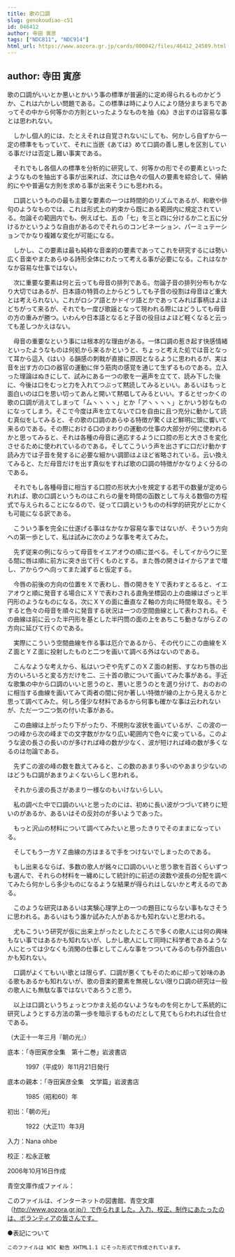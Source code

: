 ```yaml
---
title: 歌の口調
slug: genokoudiao-c51
id: 046412
author: 寺田 寅彦
tags: ["NDC811", "NDC914"]
html_url: https://www.aozora.gr.jp/cards/000042/files/46412_24589.html
---
```


## author: 寺田 寅彦

歌の口調がいいとか悪いとかいう事の標準が普遍的に定め得られるものかどうか、これは六かしい問題である。この標準は時により人により随分まちまちであってその中から何等かの方則といったようなものを抽《ぬ》き出すのは容易な事とは思われない。

　しかし個人的には、たとえそれは自覚されないにしても、何かしら自ずから一定の標準をもっていて、それに当嵌《あては》めて口調の善し悪しを区別している事だけは否定し難い事実である。

　それでもし各個人の標準を分析的に研究して、何等かの形でその要素といったようなものを抽出する事が出来れば、次には色々の個人の要素を綜合して、帰納的にやや普遍な方則を求める事が出来そうにも思われる。

　口調というものの最も主要な要素の一つは時間的のリズムであるが、和歌や俳句のようなものでは、これは形式上の約束から既にある範囲内に規定されている。勿論その範囲内でも、例えば七、五の「七」を三と四に分けるか二と五に分けるかというような自由があるのでそれらのコンビネーション、パーミュテーションでかなり複雑な変化が可能になる。

　しかし、この要素は最も純粋な音楽的の要素であってこれを研究するには勢い広く音楽やまたあらゆる詩形全体にわたって考える事が必要になる。これはなかなか容易な仕事ではない。

　次に重要な要素は何と云っても母音の排列である。勿論子音の排列分布もかなり大切ではあるが、日本語の特質の上からどうしても子音の役割は母音ほど重大とは考えられない。これがロシア語とかドイツ語とかであってみれば事柄はよほどちがって来るが、それでも一度び歌謡となって現われる際にはどうしても母音の方の重みが勝つ。いわんや日本語となると子音の役目はよほど軽くなると云っても差しつかえはない。

　母音の重要なという事には根本的な理由がある。一体口調の惹き起す快感情緒といったようなものは何処から来るかというと、ちょっと考えた処では音となって耳から這入《はい》る韻感の刺戟が直接に原因となるように思われるが、実は音を出す方の口の器官の運動に伴う筋肉の感覚を通じて生ずるものである。立入った理論はぬきにして、試みにある一つの歌を一遍声を立てて、読み下した後に、今後は口をむっと力を入れてつぶって黙読してみるといい。あるいはもっと面白いのは口を思い切ってあんと開いて黙唱してみるといい。するとせっかくの歌の口調が消えてしまって「ムヽヽヽヽ」とか「アヽヽヽヽ」とかいう妙なものになってしまう。そこで今度は声を立てないで口を自由に且つ充分に動かして読む真似をしてみると、その歌の口調のあらゆる特徴が驚くほど鮮明に頭に響いて来るのである。その際における口のまわりの運動の仕事の大部分が何に使われるかと思ってみると、それは各種の母音に適応するように口腔の形と大きさを変化させるために使われているのである。そしてこういう声を出さずに口だけ動かす読み方では子音を発するに必要な細かい調節はよほど省略されている。云い換えてみると、ただ母音だけを出す真似をすれば歌の口調の特徴がかなりよく分るのである。

　それでもし各種母音に相当する口腔の形状大小を規定する若干の数量が定められれば、歌の口調というものはこれらの量を時間の函数として与える数個の方程式で与えられることになるので、従って口調というものの科学的研究がとにかくも可能になる訳である。

　こういう事を完全に仕遂げる事はなかなか容易な事ではないが、そういう方向への第一歩として、私は試みに次のような事を考えてみた。

　先ず従来の例にならって母音をイエアオウの順に並べる。そしてイからウに至る間に唇は順に前方に突き出て行くものとする。また唇の開きはイからアまで増し、アからウへ向ってまた減ずると仮定する。

　今唇の前後の方向の位置をＸで表わし、唇の開きをＹで表わすとるると、イエアオウと順に発音する場合にＸＹで表わされる直角坐標図の上の曲線はざっと半円形のようなものになる。次にＸＹの面に垂直なＺ軸の方向に時間を取る。そうすると色々の母音を順々に発音する状況は一つの空間曲線として表わされる。その曲線は前に云った半円形を基とした半円筒の面の上をあちこち動きながらＺの方向に延びて行くのである。

　実際にこういう空間曲線を作る事は厄介であるから、その代りにこの曲線をＸＺ面とＹＺ面に投射したものと二つを画いて調べる外はないのである。

　こんなような考えから、私はいつぞや先ずこのＸＺ面の射影、すなわち唇の出方のいろいろと変る方だけを二、三十首の歌について画いてみた事がある。手近な歌集の中から口調のいいと思うのと、悪いと思うのとを選り分けて、おのおのに相当する曲線を画いてみて両者の間に何か著しい特徴が線の上から見えるかと思って調べてみた。何しろ僅少な材料であるから何事も確かな事は云われないが、ただ一つ二つ気の付いた事がある。

　この曲線は上がったり下がったり、不規則な波状を画いているが、この波の一つの峰から次の峰までの文字数がかなり広い範囲内で色々に変っている。このような波の長さの長いのが多ければ峰の数が少なく、波が短ければ峰の数が多くなるのは勿論である。

　先ずこの波の峰の数を数えてみると、この数のあまり多いのやあまり少ないのはどうも口調があまりよくないらしく思われる。

　それから波の長さがあまり一様なのもいけないらしい。

　私の調べた中で口調のいいと思ったのには、初めに長い波がつづいて終りに短いのがあるか、あるいはその反対のが多いようであった。

　もっと沢山の材料について調べてみたいと思ったきりでそのままになっている。

　そしてもう一方ＹＺ曲線の方はまるで手をつけないでしまったのである。

　もし出来るならば、多数の歌人が銘々に口調のいいと思う歌を百首くらいずつも選んで、それらの材料を一纏めにして統計的に前述の波数や波長の分配を調べてみたら何かしら多少ものになるような結果が得られはしないかと考えるのである。

　このような研究はあるいは実験心理学上の一つの題目にならない事もなさそうに思われる。あるいはもう誰か試みた人があるかも知れないと思われる。

　尤もこういう研究が仮に出来上がったとしたところで多くの歌人には何の興味もない事ではあるかも知れないが、しかし歌人にして同時に科学者であるような人にとっては少なくも消閑の仕事としてこんな事をつついてみるのも存外面白いかも知れない。

　口調がよくてもいい歌とは限らず、口調が悪くてもそのために却って妙味のある歌もあるかも知れないが、歌の音楽的要素を無視しない限り口調の研究は一般の歌人にも無駄な事ではないであろうと思う。

　以上は口調というちょっとつかまえ処のないようなものを何とかして系統的に研究しようとする方法の第一歩を暗示するものだとして見てもらわれれば仕合せである。

（大正十一年三月『朝の光』）













底本：「寺田寅彦全集　第十二巻」岩波書店


　　　1997（平成9）年11月21日発行

底本の親本：「寺田寅彦全集　文学篇」岩波書店

　　　1985（昭和60）年

初出：「朝の光」

　　　1922（大正11）年3月

入力：Nana ohbe

校正：松永正敏

2006年10月16日作成

青空文庫作成ファイル：

このファイルは、インターネットの図書館、青空文庫（http://www.aozora.gr.jp/）で作られました。入力、校正、制作にあたったのは、ボランティアの皆さんです。











●表記について


	このファイルは W3C 勧告 XHTML1.1 にそった形式で作成されています。